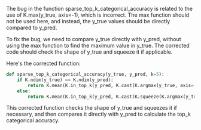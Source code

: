 The bug in the function sparse_top_k_categorical_accuracy is related to the use of K.max(y_true, axis=-1), which is incorrect. The max function should not be used here, and instead, the y_true values should be directly compared to y_pred.

To fix the bug, we need to compare y_true directly with y_pred, without using the max function to find the maximum value in y_true. The corrected code should check the shape of y_true and squeeze it if applicable.

Here's the corrected function:

```python
def sparse_top_k_categorical_accuracy(y_true, y_pred, k=5):
    if K.ndim(y_true) == K.ndim(y_pred):
        return K.mean(K.in_top_k(y_pred, K.cast(K.argmax(y_true, axis=-1), 'int32'), k))
    else:
        return K.mean(K.in_top_k(y_pred, K.cast(K.squeeze(K.argmax(y_true, axis=-1), -1), 'int32'), k))
```

This corrected function checks the shape of y_true and squeezes it if necessary, and then compares it directly with y_pred to calculate the top_k categorical accuracy.